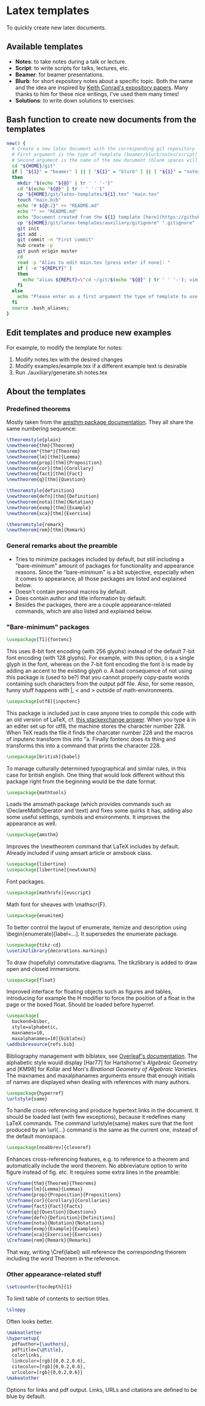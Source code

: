 # Latex templates

To quickly create new latex documents.

## Available templates

- **Notes**: to take notes during a talk or lecture.
- **Script**: to write scripts for talks, lectures, etc.
- **Beamer**: for beamer presentations.
- **Blurb**: for short expository notes about a specific topic. Both the name and the idea are inspired by [Keith Conrad's expository papers](https://kconrad.math.uconn.edu/blurbs/). Many thanks to him for these nice writings, I've used them many times!
- **Solutions**: to write down solutions to exercises.

## Bash function to create new documents from the templates

```bash
new() {
  # Create a new latex document with the corresponding git repository
  # First argument is the type of template (beamer/blurb/notes/script)
  # Second argument is the name of the new document (blank spaces will be replaced by hyphens)
  cd "${HOME}/git"
  if [ "${1}" = "beamer" ] || [ "${1}" = "blurb" ] || [ "${1}" = "notes" ] || [ "${1}" = "script" ] || [ "${1}" = "solutions" ]
  then
    mkdir "$(echo "${@}" | tr ' ' '-')"
    cd "$(echo "${@}" | tr ' ' '-')"
    cp "${HOME}/git/latex-templates/${1}.tex" "main.tex"
    touch "main.bib"
    echo "# ${@:2}" >> "README.md"
    echo "" >> "README.md"
    echo "Document created from the ${1} template [here](https://github.com/pedro-nlb/latex-templates)." >> "README.md"
    cp "${HOME}/git/latex-templates/auxiliary/gitignore" ".gitignore"
    git init
    git add .
    git commit -m "First commit"
    hub create -p
    git push origin master
    cd
    read -p "Alias to edit main.tex [press enter if none]: "
    if [ -n "${REPLY}" ]
    then
      echo "alias ${REPLY}=\"cd ~/git/$(echo "${@}" | tr ' ' '-'); vim main.tex\";" >> ".bash_aliases"
    fi
  else
    echo "Please enter as a first argument the type of template to use (beamer/blurb/notes/script/solutions) and use the remaining arguments for the name of the document and repository (blank spaces will be replaced by hyphens)."
  fi
  source .bash_aliases;
}
```

## Edit templates and produce new examples

For example, to modify the template for notes:

1. Modify notes.tex with the desired changes
2. Modify examples/example.tex if a different example text is desirable
3. Run ./auxiliary/generate.sh notes.tex

## About the templates

### Predefined theorems

Mostly taken from the [amsthm package documentation](www.ams.org/arc/tex/amscls/amsthdoc.pdf). They all share the same numbering sequence:

```latex
\theoremstyle{plain}
\newtheorem{thm}{Theorem}
\newtheorem*{thm*}{Theorem}
\newtheorem{lm}[thm]{Lemma}
\newtheorem{prop}[thm]{Proposition}
\newtheorem{cor}[thm]{Corollary}
\newtheorem{fact}[thm]{Fact}
\newtheorem{q}[thm]{Question}

\theoremstyle{definition}
\newtheorem{defn}[thm]{Definition}
\newtheorem{nota}[thm]{Notation}
\newtheorem{exmp}[thm]{Example}
\newtheorem{xca}[thm]{Exercise}

\theoremstyle{remark}
\newtheorem{rem}[thm]{Remark}
```

### General remarks about the preamble

- Tries to minimize packages included by default, but still including a "bare-minimum" amount of packages for functionality and appearance reasons.
Since the "bare-minimum" is a bit subjective, especially when it comes to appearance, all those packages are listed and explained below.
- Doesn't contain personal macros by default.
- Does contain author and title information by default.
- Besides the packages, there are a couple appearance-related commands, which are also listed and explained below.

### "Bare-minimum" packages

```latex
\usepackage[T1]{fontenc}
```

This uses 8-bit font encoding (with 256 glyphs) instead of the default 7-bit font encoding (with 128 glyphs).
For example, with this option, ö is a single glyph in the font, whereas on the 7-bit font encoding the font ö is made by adding an accent to the existing glyph o.
A bad consequence of not using this package is (used to be?) that you cannot properly copy-paste words containing such characters from the output pdf file.
Also, for some reason, funny stuff happens with |, < and > outside of math-environments.

```latex
\usepackage[utf8]{inputenc}
```

This package is included just in case anyone tries to compile this code with an old version of LaTeX, cf. [this stackexchange answer](https://tex.stackexchange.com/a/560594/112609).
When you type ä in an editer set up for utf8, the machine stores the character number 228.
When TeX reads the file it finds the charcater number 228 and the macros of inputenc transform this into \"a.
Finally fontenc does its thing and transforms this into a command that prints the character 228.

```latex
\usepackage[british]{babel}
```

To manage culturally determined typographical and similar rules, in this case for british english.
One thing that would look different without this package right from the beginning would be the date format.

```latex
\usepackage{mathtools}
```

Loads the amsmath package (which provides commands such as \DeclareMathOperator and \text) and fixes some quirks it has, adding also some useful settings, symbols and environments.
It improves the appearance as well.

```latex
\usepackage{amsthm}
```

Improves the \newtheorem command that LaTeX includes by default.
Already included if using amsart article or amsbook class.

```latex
\usepackage{libertine}
\usepackage[libertine]{newtxmath}
```

Font packages.

```latex
\usepackage[mathrsfs]{euscript}
```

Math font for sheaves with \mathscr{F}.

```latex
\usepackage{enumitem}
```

To better control the layout of enumerate, itemize and description using \begin{enumerate}[label=...].
It supersedes the enumerate package.

```latex
\usepackage{tikz-cd}
\usetikzlibrary{decorations.markings}
```

To draw (hopefully) commutative diagrams.
The tikzlibrary is added to draw open and closed immersions.

```latex
\usepackage{float}
```

Improved interface for floating objects such as figures and tables, introducing for example the H modifier to force the position of a float in the page or the boxed float.
Should be loaded before hyperref.

```latex
\usepackage[
  backend=biber,
  style=alphabetic,
  maxnames=10,
  maxalphanames=10]{biblatex}
\addbibresource{refs.bib}
```

Bibliography management with biblatex, see [Overleaf's documentation](https://www.overleaf.com/learn/latex/Bibliography_management_with_biblatex).
The alphabetic style would display \[Har77\] for Hartshorne's *Algebraic Geometry* and \[KM98\] for Kollár and Mori's *Birational Geometry of Algebraic Varieties*.
The maxnames and maxalphanames arguments ensure that enough initials of names are displayed when dealing with references with many authors.

```latex
\usepackage{hyperref}
\urlstyle{same}
```

To handle cross-referencing and produce hypertext links in the document.
It should be loaded last (with few exceptions), because it redefines many LaTeX commands.
The command \urlstyle{same} makes sure that the font produced by an \url{...} command is the same as the current one, instead of the default monospace.

```latex
\usepackage[noabbrev]{cleveref}
```

Enhances cross-referencing features, e.g. to reference to a theorem and automatically include the word theorem.
No abbreviature option to write figure instead of fig. etc.
It requires some extra lines in the preamble:

```latex
\Crefname{thm}{Theorem}{Theorems}
\Crefname{lm}{Lemma}{Lemmas}
\Crefname{prop}{Proposition}{Propositions}
\Crefname{cor}{Corollary}{Corollaries}
\Crefname{fact}{Fact}{Facts}
\Crefname{q}{Question}{Questions}
\Crefname{defn}{Definition}{Definitions}
\Crefname{nota}{Notation}{Notations}
\Crefname{exmp}{Example}{Examples}
\Crefname{xca}{Exercise}{Exercises}
\Crefname{rem}{Remark}{Remarks}
```

That way, writing \Cref{label} will reference the corresponding theorem including the word Theorem in the reference.

### Other appearance-related stuff

```latex
\setcounter{tocdepth}{1}
```

To limit table of contents to section titles.

```latex
\sloppy
```

Often looks better.

```latex
\makeatletter
\hypersetup{
  pdfauthor={\authors},
  pdftitle={\@title},
  colorlinks,
  linkcolor=[rgb]{0,0.2,0.6},
  citecolor=[rgb]{0,0.2,0.6},
  urlcolor=[rgb]{0,0.2,0.6}}
\makeatother
```

Options for links and pdf output.
Links, URLs and citations are defined to be blue by default.
